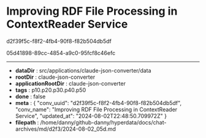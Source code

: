 # Improving RDF File Processing in ContextReader Service

d2f39f5c-f8f2-4fb4-90f8-f82b504db5df

05d41898-89cc-4854-a9c0-95fcf8c46efc



---

* **dataDir** : src/applications/claude-json-converter/data
* **rootDir** : claude-json-converter
* **applicationRootDir** : claude-json-converter
* **tags** : p10.p20.p30.p40.p50
* **done** : false
* **meta** : {
  "conv_uuid": "d2f39f5c-f8f2-4fb4-90f8-f82b504db5df",
  "conv_name": "Improving RDF File Processing in ContextReader Service",
  "updated_at": "2024-08-02T22:48:50.709972Z"
}
* **filepath** : /home/danny/github-danny/hyperdata/docs/chat-archives/md/d2f3/2024-08-02_05d.md
